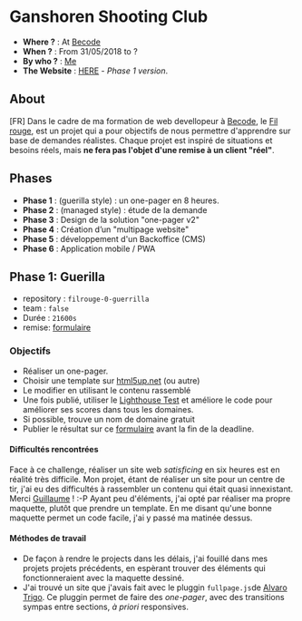 # Ganshoren Shooting Club
- **Where ?** : At [Becode]()
- **When ?** :  From 31/05/2018 to ?
- **By who ?** : [Me]()
- **The Website** : [HERE]() - *Phase 1 version*.

## About

[FR]
Dans le cadre de ma formation de web devellopeur à [Becode](), le [Fil rouge](), est un projet qui a pour objectifs de nous permettre d'apprendre sur base de demandes réalistes.
Chaque projet est inspiré de situations et besoins réels, mais **ne fera pas l'objet d'une remise à un client "réel"**.

## Phases

- **Phase 1** : (guerilla style) : un one-pager en 8 heures.
- **Phase 2** : (managed style) : étude de la demande
- **Phase 3** : Design de la solution "one-pager v2"
- **Phase 4** : Création d’un "multipage website"
- **Phase 5** : développement d'un Backoffice (CMS)
- **Phase 6** : Application mobile / PWA


## Phase 1: Guerilla

- repository : `filrouge-0-guerrilla`
- team : `false`
- Durée : `21600s`
- remise: [formulaire](https://goo.gl/forms/ov5m6hVD4ZUxY2Yc2)

### Objectifs

- Réaliser un one-pager.
- Choisir une template sur [html5up.net](https://html5up.net/) (ou autre)
- Le modifier en utilisant le contenu rassemblé
- Une fois publié, utiliser le [Lighthouse Test](https://developers.google.com/web/tools/lighthouse/) et améliore le code pour améliorer ses scores dans tous les domaines.
- Si possible, trouve un nom de domaine gratuit
- Publier le résultat sur ce [formulaire](https://goo.gl/forms/ov5m6hVD4ZUxY2Yc2) avant la fin de la deadline.

#### Difficultés rencontrées

Face à ce challenge, réaliser un site web *satisficing* en six heures est en réalité très difficile. Mon projet, étant de réaliser un site pour un centre de tir, j'ai eu des difficultés à rassembler un contenu qui était quasi innexistant. Merci [Guillaume]() ! :-P
Ayant peu d'éléments, j'ai opté par réaliser ma propre maquette, plutôt que prendre un template. En me disant qu'une bonne maquette permet un code facile, j'ai y passé ma matinée dessus. 

#### Méthodes de travail

- De façon à rendre le projects dans les délais, j'ai fouillé dans mes projets projets précédents, en espèrant trouver des éléments qui fonctionneraient avec la maquette dessiné.
- J'ai trouvé un site que j'avais fait avec le pluggin `fullpage.js`de [Alvaro Trigo](). Ce pluggin permet de faire des *one-pager*, avec des transitions sympas entre sections, *à priori* responsives.

